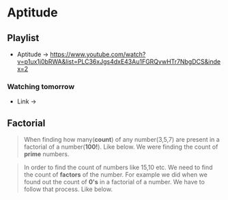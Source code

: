 # Aptitude

## Playlist

* Aptitude  -> https://www.youtube.com/watch?v=p1ux1j0bRWA&list=PLC36xJgs4dxE43Au1FGRQvwHTr7NbgDCS&index=2

### Watching tomorrow

* Link -> 

## Factorial

> When finding how many(**count**) of any number(3,5,7) are present in a factorial of a number(**100!**). Like below. We were finding the count of **prime** numbers. 

> In order to find the count of numbers like 15,10 etc. We need to find the count of **factors** of the number. For example we did when we found out the count of **0's** in a factorial of a number. We have to follow that process. Like below.